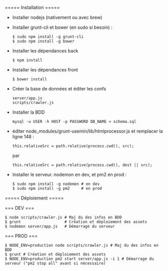 ===== Installation =====

- Installer nodejs (nativement ou avec brew)

- Installer grunt-cli et bower (en sudo si besoin) : 

    ```
    $ sudo npm install -g grunt-cli
    $ sudo npm install -g bower
    ```

- Installer les dépendances back
    
    ```
    $ npm install
    ```

- Installer les dépendances front

    ```
    $ bower install
    ```
- Créer la base de données et éditer les confs
    
    ```
    server/app.js
    scripts/crawler.js
    ```
- Installer la BDD

    ```
    mysql -u USER -h HOST -p PASSWORD DB_NAME < schema.sql
    ```

- éditer node_modules/grunt-usemin/lib/htmlprocessor.js et remplacer la ligne 148 :
  
  ```
  this.relativeSrc = path.relative(process.cwd(), src);
  ```

  par 

  ```
  this.relativeSrc = path.relative(process.cwd(), dest || src);
  ```

- Installer le serveur. nodemon en dev, et pm2 en prod :

  ```
  $ sudo npm install -g nodemon # en dev
  $ sudo npm install -g pm2     # en prod
  ```
===== Déploiement =====


=== DEV ===
    
```
$ node scripts/crawler.js # Maj du des infos en BDD
$ grunt                   # Création et déploiement des assets
$ nodemon server/app.js   # Démarrage du serveur
```
=== PROD ===

```
$ NODE_ENV=production node scripts/crawler.js # Maj du des infos en BDD
$ grunt # Création et déploiement des assets
$ NODE_ENV=production pm2 start server/app.js -i 1 # Démarrage du serveur ("pm2 stop all" avant si nécessaire)
```

